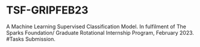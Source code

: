 # TSF-GRIPFEB23
A Machine Learning Supervised Classification Model. In fulfilment of The Sparks Foundation/ Graduate Rotational Internship Program, February 2023. #Tasks Submission.
